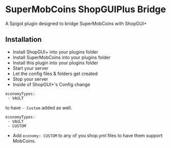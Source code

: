 # SuperMobCoins ShopGUIPlus Bridge
A Spigot plugin designed to bridge SuperMobCoins with ShopGUI+

## Installation
- Install ShopGUI+ into your plugins folder
- Install SuperMobCoins into your plugins folder
- Install this plugin into your plugins folder
- Start your server
- Let the config files & folders get created
- Stop your server
- Inside of ShopGUI+'s Config change

```
economyTypes:
 - VAULT
```
to have `- Custom` added as well.
```
economyTypes:
 - VAULT
 - CUSTOM
```

- Add `economy: CUSTOM` to any of you shop.yml files to have them support MobCoins.
